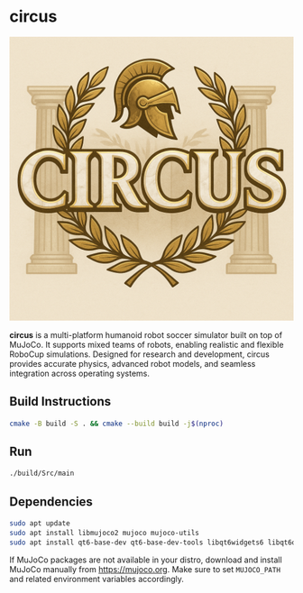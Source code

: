 # circus

![circus Logo](Assets/logo.png)

**circus** is a multi-platform humanoid robot soccer simulator built on top of MuJoCo. It supports mixed teams of robots, enabling realistic and flexible RoboCup simulations. Designed for research and development, circus provides accurate physics, advanced robot models, and seamless integration across operating systems.

## Build Instructions

```bash
cmake -B build -S . && cmake --build build -j$(nproc)
```

## Run

```bash
./build/Src/main
```

## Dependencies 

```bash
sudo apt update
sudo apt install libmujoco2 mujoco mujoco-utils
sudo apt install qt6-base-dev qt6-base-dev-tools libqt6widgets6 libqt6openglwidgets6
```
If MuJoCo packages are not available in your distro, download and install MuJoCo manually from https://mujoco.org. Make sure to set `MUJOCO_PATH` and related environment variables accordingly.
